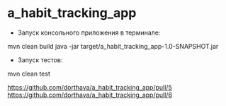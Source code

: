 # a_habit_tracking_app
* Запуск консольного приложения в терминале:

mvn clean build
java -jar target/a_habit_tracking_app-1.0-SNAPSHOT.jar

* Запуск тестов: 

mvn clean test


https://github.com/dorthava/a_habit_tracking_app/pull/5
https://github.com/dorthava/a_habit_tracking_app/pull/6
